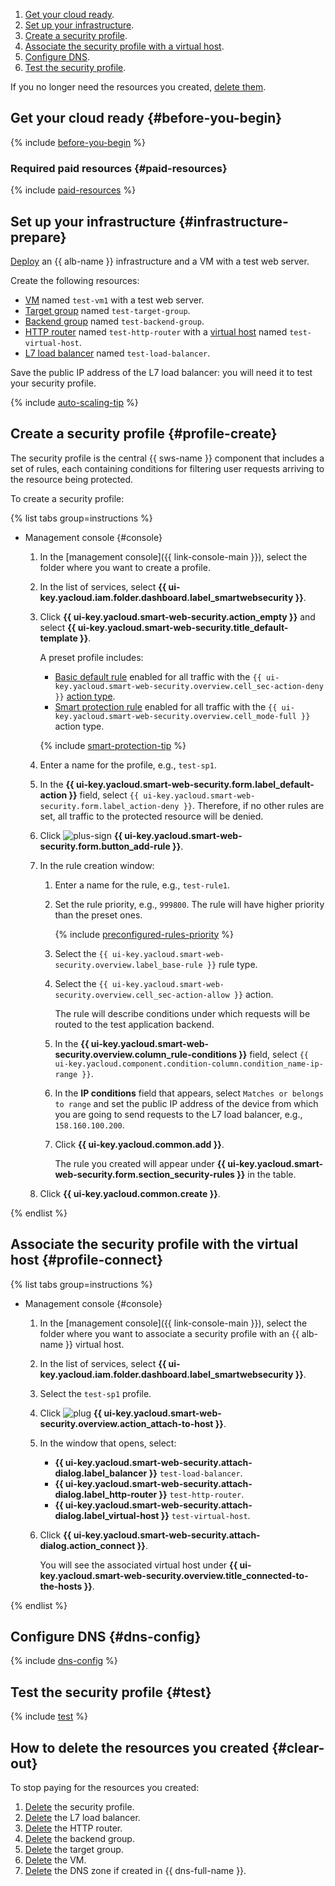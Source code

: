 1. [Get your cloud ready](#before-you-begin).
1. [Set up your infrastructure](#infrastructure-prepare).
1. [Create a security profile](#profile-create).
1. [Associate the security profile with a virtual host](#profile-connect).
1. [Configure DNS](#dns-config).
1. [Test the security profile](#test).

If you no longer need the resources you created, [delete them](#clear-out).

## Get your cloud ready {#before-you-begin}

{% include [before-you-begin](../../_tutorials_includes/before-you-begin.md) %}

### Required paid resources {#paid-resources}

{% include [paid-resources](../../_tutorials_includes/balancer-with-sws-profile/paid-resources.md) %}


## Set up your infrastructure {#infrastructure-prepare}

[Deploy](../../../application-load-balancer/quickstart.md) an {{ alb-name }} infrastructure and a VM with a test web server.

Create the following resources:

* [VM](../../../compute/concepts/vm.md) named `test-vm1` with a test web server.
* [Target group](../../../application-load-balancer/concepts/target-group.md) named `test-target-group`.
* [Backend group](../../../application-load-balancer/concepts/backend-group.md) named `test-backend-group`.
* [HTTP router](../../../application-load-balancer/concepts/http-router.md) named `test-http-router` with a [virtual host](../../../application-load-balancer/concepts/http-router.md#virtual-host) named `test-virtual-host`.
* [L7 load balancer](../../../application-load-balancer/concepts/application-load-balancer.md) named `test-load-balancer`.

Save the public IP address of the L7 load balancer: you will need it to test your security profile.

{% include [auto-scaling-tip](../../../_includes/smartwebsecurity/auto-scaling-tip.md) %}

## Create a security profile {#profile-create}

The security profile is the central {{ sws-name }} component that includes a set of rules, each containing conditions for filtering user requests arriving to the resource being protected.

To create a security profile:

{% list tabs group=instructions %}

- Management console {#console}

  1. In the [management console]({{ link-console-main }}), select the folder where you want to create a profile.
  1. In the list of services, select **{{ ui-key.yacloud.iam.folder.dashboard.label_smartwebsecurity }}**.
  1. Click **{{ ui-key.yacloud.smart-web-security.action_empty }}** and select **{{ ui-key.yacloud.smart-web-security.title_default-template }}**.

      A preset profile includes:
      * [Basic default rule](../../../smartwebsecurity/concepts/rules.md#base-rules) enabled for all traffic with the `{{ ui-key.yacloud.smart-web-security.overview.cell_sec-action-deny }}` [action type](../../../smartwebsecurity/concepts/rules.md#rule-action).
      * [Smart protection rule](../../../smartwebsecurity/concepts/rules.md#smart-protection-rules) enabled for all traffic with the `{{ ui-key.yacloud.smart-web-security.overview.cell_mode-full }}` action type.

      {% include [smart-protection-tip](../../../_includes/smartwebsecurity/smart-protection-tip.md) %}

  1. Enter a name for the profile, e.g., `test-sp1`.
  1. In the **{{ ui-key.yacloud.smart-web-security.form.label_default-action }}** field, select `{{ ui-key.yacloud.smart-web-security.form.label_action-deny }}`. Therefore, if no other rules are set, all traffic to the protected resource will be denied.
  1. Click ![plus-sign](../../../_assets/console-icons/plus.svg) **{{ ui-key.yacloud.smart-web-security.form.button_add-rule }}**.
  1. In the rule creation window:
      1. Enter a name for the rule, e.g., `test-rule1`.
      1. Set the rule priority, e.g., `999800`. The rule will have higher priority than the preset ones.

          {% include [preconfigured-rules-priority](../../../_includes/smartwebsecurity/preconfigured-rules-priority.md) %}

      1. Select the `{{ ui-key.yacloud.smart-web-security.overview.label_base-rule }}` rule type.
      1. Select the `{{ ui-key.yacloud.smart-web-security.overview.cell_sec-action-allow }}` action.

          The rule will describe conditions under which requests will be routed to the test application backend.
      1. In the **{{ ui-key.yacloud.smart-web-security.overview.column_rule-conditions }}** field, select `{{ ui-key.yacloud.component.condition-column.condition_name-ip-range }}`.
      1. In the **IP conditions** field that appears, select `Matches or belongs to range` and set the public IP address of the device from which you are going to send requests to the L7 load balancer, e.g., `158.160.100.200`.
      1. Click **{{ ui-key.yacloud.common.add }}**.
        
          The rule you created will appear under **{{ ui-key.yacloud.smart-web-security.form.section_security-rules }}** in the table.
  1. Click **{{ ui-key.yacloud.common.create }}**.

{% endlist %}

## Associate the security profile with the virtual host {#profile-connect}

{% list tabs group=instructions %}

- Management console {#console}

  1. In the [management console]({{ link-console-main }}), select the folder where you want to associate a security profile with an {{ alb-name }} virtual host.
  1. In the list of services, select **{{ ui-key.yacloud.iam.folder.dashboard.label_smartwebsecurity }}**.
  1. Select the `test-sp1` profile.
  1. Click ![plug](../../../_assets/console-icons/plug-connection.svg) **{{ ui-key.yacloud.smart-web-security.overview.action_attach-to-host }}**.
  1. In the window that opens, select:
      * **{{ ui-key.yacloud.smart-web-security.attach-dialog.label_balancer }}** `test-load-balancer`.
      * **{{ ui-key.yacloud.smart-web-security.attach-dialog.label_http-router }}** `test-http-router`.
      * **{{ ui-key.yacloud.smart-web-security.attach-dialog.label_virtual-host }}** `test-virtual-host`. 
  1. Click **{{ ui-key.yacloud.smart-web-security.attach-dialog.action_connect }}**.

      You will see the associated virtual host under **{{ ui-key.yacloud.smart-web-security.overview.title_connected-to-the-hosts }}**.

{% endlist %}

## Configure DNS {#dns-config}

{% include [dns-config](../../_tutorials_includes/balancer-with-sws-profile/dns-config.md) %}

## Test the security profile {#test}

{% include [test](../../_tutorials_includes/balancer-with-sws-profile/test.md) %}

## How to delete the resources you created {#clear-out}

To stop paying for the resources you created:
1. [Delete](../../../smartwebsecurity/operations/profile-delete.md) the security profile.
1. [Delete](../../../application-load-balancer/operations/application-load-balancer-delete.md) the L7 load balancer.
1. [Delete](../../../application-load-balancer/operations/http-router-delete.md) the HTTP router.
1. [Delete](../../../application-load-balancer/operations/backend-group-delete.md) the backend group.
1. [Delete](../../../application-load-balancer/operations/target-group-delete.md) the target group.
1. [Delete](../../../compute/operations/vm-control/vm-delete.md) the VM.
1. [Delete](../../../dns/operations/zone-delete.md) the DNS zone if created in {{ dns-full-name }}.